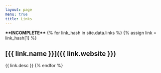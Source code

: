 ```yaml
---
layout: page
menu: true
title: Links
---
```

**\*\*INCOMPLETE\*\***
{% for link_hash in site.data.links %}
{% assign link = link_hash[1] %}
## [{{ link.name }}]({{ link.website }})
{{ link.desc }}
{% endfor %}
